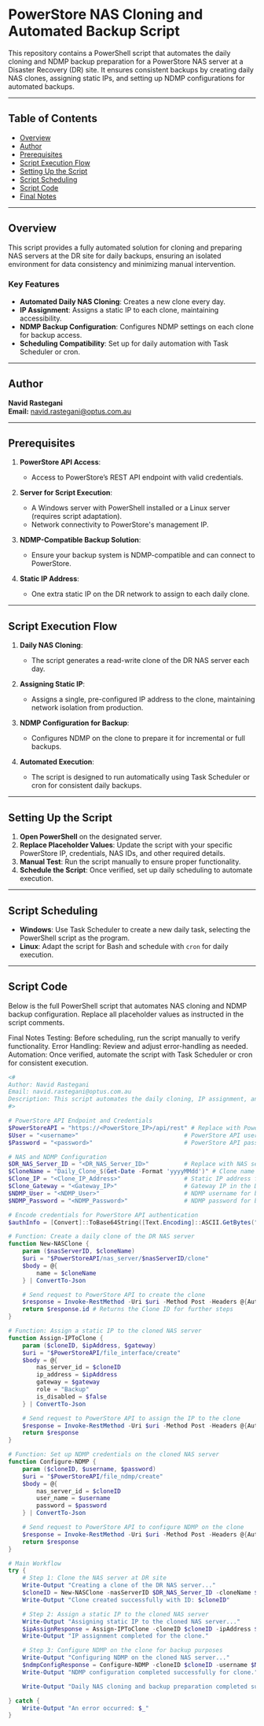 # PowerStore NAS Cloning and Automated Backup Script

This repository contains a PowerShell script that automates the daily cloning and NDMP backup preparation for a PowerStore NAS server at a Disaster Recovery (DR) site. It ensures consistent backups by creating daily NAS clones, assigning static IPs, and setting up NDMP configurations for automated backups.

---

## Table of Contents
- [Overview](#overview)
- [Author](#author)
- [Prerequisites](#prerequisites)
- [Script Execution Flow](#script-execution-flow)
- [Setting Up the Script](#setting-up-the-script)
- [Script Scheduling](#script-scheduling)
- [Script Code](#script-code)
- [Final Notes](#final-notes)

---

## Overview
This script provides a fully automated solution for cloning and preparing NAS servers at the DR site for daily backups, ensuring an isolated environment for data consistency and minimizing manual intervention.

### Key Features
- **Automated Daily NAS Cloning**: Creates a new clone every day.
- **IP Assignment**: Assigns a static IP to each clone, maintaining accessibility.
- **NDMP Backup Configuration**: Configures NDMP settings on each clone for backup access.
- **Scheduling Compatibility**: Set up for daily automation with Task Scheduler or cron.

---

## Author
**Navid Rastegani**  
**Email:** [navid.rastegani@optus.com.au](mailto:navid.rastegani@optus.com.au)

---

## Prerequisites

1. **PowerStore API Access**:
   - Access to PowerStore’s REST API endpoint with valid credentials.

2. **Server for Script Execution**:
   - A Windows server with PowerShell installed or a Linux server (requires script adaptation).
   - Network connectivity to PowerStore's management IP.

3. **NDMP-Compatible Backup Solution**:
   - Ensure your backup system is NDMP-compatible and can connect to PowerStore.

4. **Static IP Address**:
   - One extra static IP on the DR network to assign to each daily clone.

---

## Script Execution Flow

1. **Daily NAS Cloning**:
   - The script generates a read-write clone of the DR NAS server each day.
   
2. **Assigning Static IP**:
   - Assigns a single, pre-configured IP address to the clone, maintaining network isolation from production.

3. **NDMP Configuration for Backup**:
   - Configures NDMP on the clone to prepare it for incremental or full backups.

4. **Automated Execution**:
   - The script is designed to run automatically using Task Scheduler or cron for consistent daily backups.

---

## Setting Up the Script

1. **Open PowerShell** on the designated server.
2. **Replace Placeholder Values**: Update the script with your specific PowerStore IP, credentials, NAS IDs, and other required details.
3. **Manual Test**: Run the script manually to ensure proper functionality.
4. **Schedule the Script**: Once verified, set up daily scheduling to automate execution.

---

## Script Scheduling

- **Windows**: Use Task Scheduler to create a new daily task, selecting the PowerShell script as the program.
- **Linux**: Adapt the script for Bash and schedule with `cron` for daily execution.

---

## Script Code

Below is the full PowerShell script that automates NAS cloning and NDMP backup configuration. Replace all placeholder values as instructed in the script comments.

Final Notes
Testing: Before scheduling, run the script manually to verify functionality.
Error Handling: Review and adjust error-handling as needed.
Automation: Once verified, automate the script with Task Scheduler or cron for consistent execution.

```powershell
<#
Author: Navid Rastegani
Email: navid.rastegani@optus.com.au
Description: This script automates the daily cloning, IP assignment, and NDMP backup configuration for a PowerStore NAS server at the DR site. The clone is used for automated NDMP backups, providing a hands-free solution for consistent, isolated backup preparation.
#>

# PowerStore API Endpoint and Credentials
$PowerStoreAPI = "https://<PowerStore_IP>/api/rest" # Replace with PowerStore API IP
$User = "<username>"                              # PowerStore API username
$Password = "<password>"                          # PowerStore API password

# NAS and NDMP Configuration
$DR_NAS_Server_ID = "<DR_NAS_Server_ID>"          # Replace with NAS server ID at DR site
$CloneName = "Daily_Clone_$(Get-Date -Format 'yyyyMMdd')" # Clone name includes the date for easy identification
$Clone_IP = "<Clone_IP_Address>"                  # Static IP address for the cloned NAS
$Clone_Gateway = "<Gateway_IP>"                   # Gateway IP in the DR network
$NDMP_User = "<NDMP_User>"                        # NDMP username for backup access
$NDMP_Password = "<NDMP_Password>"                # NDMP password for backup access

# Encode credentials for PowerStore API authentication
$authInfo = [Convert]::ToBase64String([Text.Encoding]::ASCII.GetBytes("$User:$Password"))

# Function: Create a daily clone of the DR NAS server
function New-NASClone {
    param ($nasServerID, $cloneName)
    $uri = "$PowerStoreAPI/nas_server/$nasServerID/clone"
    $body = @{
        name = $cloneName
    } | ConvertTo-Json

    # Send request to PowerStore API to create the clone
    $response = Invoke-RestMethod -Uri $uri -Method Post -Headers @{Authorization = "Basic $authInfo"} -Body $body -ContentType "application/json"
    return $response.id # Returns the Clone ID for further steps
}

# Function: Assign a static IP to the cloned NAS server
function Assign-IPToClone {
    param ($cloneID, $ipAddress, $gateway)
    $uri = "$PowerStoreAPI/file_interface/create"
    $body = @{
        nas_server_id = $cloneID
        ip_address = $ipAddress
        gateway = $gateway
        role = "Backup"
        is_disabled = $false
    } | ConvertTo-Json

    # Send request to PowerStore API to assign the IP to the clone
    $response = Invoke-RestMethod -Uri $uri -Method Post -Headers @{Authorization = "Basic $authInfo"} -Body $body -ContentType "application/json"
    return $response
}

# Function: Set up NDMP credentials on the cloned NAS server
function Configure-NDMP {
    param ($cloneID, $username, $password)
    $uri = "$PowerStoreAPI/file_ndmp/create"
    $body = @{
        nas_server_id = $cloneID
        user_name = $username
        password = $password
    } | ConvertTo-Json

    # Send request to PowerStore API to configure NDMP on the clone
    $response = Invoke-RestMethod -Uri $uri -Method Post -Headers @{Authorization = "Basic $authInfo"} -Body $body -ContentType "application/json"
    return $response
}

# Main Workflow
try {
    # Step 1: Clone the NAS server at DR site
    Write-Output "Creating a clone of the DR NAS server..."
    $cloneID = New-NASClone -nasServerID $DR_NAS_Server_ID -cloneName $CloneName
    Write-Output "Clone created successfully with ID: $cloneID"

    # Step 2: Assign a static IP to the cloned NAS server
    Write-Output "Assigning static IP to the cloned NAS server..."
    $ipAssignResponse = Assign-IPToClone -cloneID $cloneID -ipAddress $Clone_IP -gateway $Clone_Gateway
    Write-Output "IP assignment completed for the clone."

    # Step 3: Configure NDMP on the clone for backup purposes
    Write-Output "Configuring NDMP on the cloned NAS server..."
    $ndmpConfigResponse = Configure-NDMP -cloneID $cloneID -username $NDMP_User -password $NDMP_Password
    Write-Output "NDMP configuration completed successfully for clone."

    Write-Output "Daily NAS cloning and backup preparation completed successfully."

} catch {
    Write-Output "An error occurred: $_"
}
